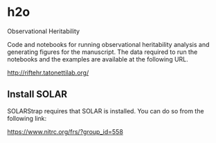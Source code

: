 # h2o
Observational Heritability

Code and notebooks for running observational heritability analysis and generating figures for the manuscript. The data required to run the notebooks and the examples are available at the following URL.

http://riftehr.tatonettilab.org/

## Install SOLAR

SOLARStrap requires that SOLAR is installed. You can do so from the following link:

https://www.nitrc.org/frs/?group_id=558
